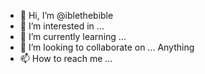 - 👋 Hi, I’m @iblethebible
- 👀 I’m interested in ...
- 🌱 I’m currently learning ...
- 💞️ I’m looking to collaborate on ... Anything
- 📫 How to reach me ...

<!---
iblethebible/iblethebible is a ✨ special ✨ repository because its `README.md` (this file) appears on your GitHub profile.
You can click the Preview link to take a look at your changes.
--->
